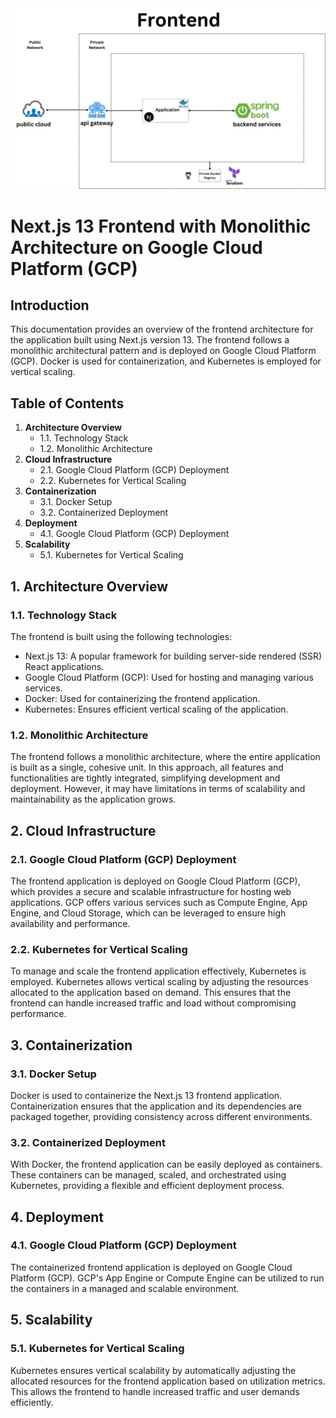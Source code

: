 <div style="text-align: center;">
  <img src="frontend.png" alt="MicroMarket Logo">
</div>

# Next.js 13 Frontend with Monolithic Architecture on Google Cloud Platform (GCP)

## Introduction

This documentation provides an overview of the frontend architecture for the application built using Next.js version 13. The frontend follows a monolithic architectural pattern and is deployed on Google Cloud Platform (GCP). Docker is used for containerization, and Kubernetes is employed for vertical scaling.

## Table of Contents

1. **Architecture Overview**
    - 1.1. Technology Stack
    - 1.2. Monolithic Architecture
2. **Cloud Infrastructure**
    - 2.1. Google Cloud Platform (GCP) Deployment
    - 2.2. Kubernetes for Vertical Scaling
3. **Containerization**
    - 3.1. Docker Setup
    - 3.2. Containerized Deployment
4. **Deployment**
    - 4.1. Google Cloud Platform (GCP) Deployment
5. **Scalability**
    - 5.1. Kubernetes for Vertical Scaling

## 1. Architecture Overview

### 1.1. Technology Stack

The frontend is built using the following technologies:

- Next.js 13: A popular framework for building server-side rendered (SSR) React applications.
- Google Cloud Platform (GCP): Used for hosting and managing various services.
- Docker: Used for containerizing the frontend application.
- Kubernetes: Ensures efficient vertical scaling of the application.

### 1.2. Monolithic Architecture

The frontend follows a monolithic architecture, where the entire application is built as a single, cohesive unit. In this approach, all features and functionalities are tightly integrated, simplifying development and deployment. However, it may have limitations in terms of scalability and maintainability as the application grows.

## 2. Cloud Infrastructure

### 2.1. Google Cloud Platform (GCP) Deployment

The frontend application is deployed on Google Cloud Platform (GCP), which provides a secure and scalable infrastructure for hosting web applications. GCP offers various services such as Compute Engine, App Engine, and Cloud Storage, which can be leveraged to ensure high availability and performance.

### 2.2. Kubernetes for Vertical Scaling

To manage and scale the frontend application effectively, Kubernetes is employed. Kubernetes allows vertical scaling by adjusting the resources allocated to the application based on demand. This ensures that the frontend can handle increased traffic and load without compromising performance.

## 3. Containerization

### 3.1. Docker Setup

Docker is used to containerize the Next.js 13 frontend application. Containerization ensures that the application and its dependencies are packaged together, providing consistency across different environments.

### 3.2. Containerized Deployment

With Docker, the frontend application can be easily deployed as containers. These containers can be managed, scaled, and orchestrated using Kubernetes, providing a flexible and efficient deployment process.

## 4. Deployment

### 4.1. Google Cloud Platform (GCP) Deployment

The containerized frontend application is deployed on Google Cloud Platform (GCP). GCP's App Engine or Compute Engine can be utilized to run the containers in a managed and scalable environment.

## 5. Scalability

### 5.1. Kubernetes for Vertical Scaling

Kubernetes ensures vertical scalability by automatically adjusting the allocated resources for the frontend application based on utilization metrics. This allows the frontend to handle increased traffic and user demands efficiently.

